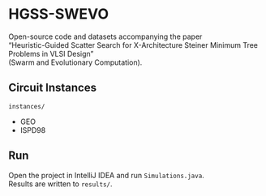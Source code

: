 # HGSS-SWEVO  
Open-source code and datasets accompanying the paper  
“Heuristic-Guided Scatter Search for X-Architecture Steiner Minimum Tree Problems in VLSI Design”  
(Swarm and Evolutionary Computation).

## Circuit Instances  
`instances/`  
- GEO  
- ISPD98  

## Run  
Open the project in IntelliJ IDEA and run `Simulations.java`.  
Results are written to `results/`.